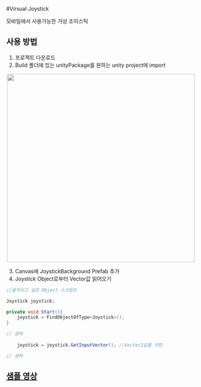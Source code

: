 #Virsual Joystick

모바일에서 사용가능한 가상 조이스틱

## 사용 방법

1. 프로젝트 다운로드
2. Build 폴더에 있는 unityPackage를 원하는 unity project에 import
<p align="center">
   <img width="500" src="https://i.imgur.com/cyFNm8P.png">
</p>

3. Canvas에 JoystickBackground Prefab 추가
4. Joystick Object로부터 Vector값 읽어오기
```csharp
//움직이고 싶은 Object 스크립트

Joystick joystick;

private void Start(){
    joystick = FindObjectOfType<Joystick>();
}

// 생략
    
    joystick = joystick.GetInputVector(); //Vector2값을 리턴

// 생략
```

## [샘플 영상](http://www.youtube.com/watch?v=p9taRQ5LeYM)